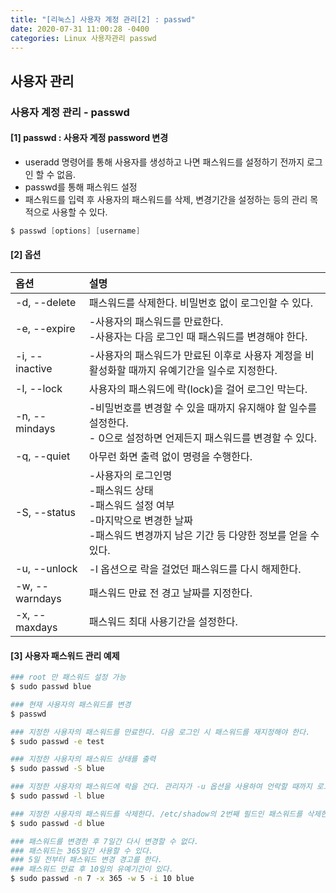 ```yaml
---
title: "[리눅스] 사용자 계정 관리[2] : passwd"
date: 2020-07-31 11:00:28 -0400
categories: Linux 사용자관리 passwd
---
```


## 사용자 관리 

### 사용자 계정 관리 - passwd

#### [1] passwd : 사용자 계정 password 변경
- useradd 명령어를 통해 사용자를 생성하고 나면 패스워드를 설정하기 전까지 로그인 할 수 없음.
- passwd를 통해 패스워드 설정
- 패스워드를 입력 후 사용자의 패스워드를 삭제, 변경기간을 설정하는 등의 관리 목적으로 사용할 수 있다.

```s
$ passwd [options] [username]
```

#### [2] 옵션

|옵션            |설명                                |
|:--------------|:-----------------------------------|
|-d, --delete|패스워드를 삭제한다. 비밀번호 없이 로그인할 수 있다.|
|-e, --expire|-사용자의 패스워드를 만료한다.<br/>-사용자는 다음 로그인 때 패스워드를 변경해야 한다.|
|-i, --inactive|-사용자의 패스워드가 만료된 이후로 사용자 계정을 비활성화할 때까지 유예기간을 일수로 지정한다.|
|-l, --lock|사용자의 패스워드에 락(lock)을 걸어 로그인 막는다.|
|-n, --mindays|-비밀번호를 변경할 수 있을 때까지 유지해야 할 일수를 설정한다.<br/>- 0으로 설정하면 언제든지 패스워드를 변경할 수 있다.|
|-q, --quiet|아무런 화면 출력 없이 명령을 수행한다.|
|-S, --status|-사용자의 로그인명<br/>-패스워드 상태<br/>-패스워드 설정 여부<br/>-마지막으로 변경한 날짜<br/>-패스워드 변경까지 남은 기간 등 다양한 정보를 얻을 수 있다.|
|-u, --unlock|-l 옵션으로 락을 걸었던 패스워드를 다시 해제한다.|
|-w, --warndays|패스워드 만료 전 경고 날짜를 지정한다.|
|-x, --maxdays|패스워드 최대 사용기간을 설정한다.|


#### [3] 사용자 패스워드 관리 예제
```bash
### root 만 패스워드 설정 가능
$ sudo passwd blue

### 현재 사용자의 패스워드를 변경
$ passwd

### 지정한 사용자의 패스워드를 만료한다. 다음 로그인 시 패스워드를 재지정해야 한다.
$ sudo passwd -e test

### 지정한 사용자의 패스워드 상태를 출력
$ sudo passwd -S blue

### 지정한 사용자의 패스워드에 락을 건다. 관리자가 -u 옵션을 사용하여 언락할 때까지 로그인 할 수있다.
$ sudo passwd -l blue

### 지정한 사용자의 패스워드를 삭제한다. /etc/shadow의 2번째 필드인 패스워드를 삭제한다. 이 경우 아이디만 입력하여도 로그인 할 수 있다.
$ sudo passwd -d blue

### 패스워드를 변경한 후 7일간 다시 변경할 수 없다. 
### 패스워드는 365일간 사용할 수 있다.
### 5일 전부터 패스워드 변경 경고를 한다.
### 패스워드 만료 후 10일의 유예기간이 있다.
$ sudo passwd -n 7 -x 365 -w 5 -i 10 blue
```